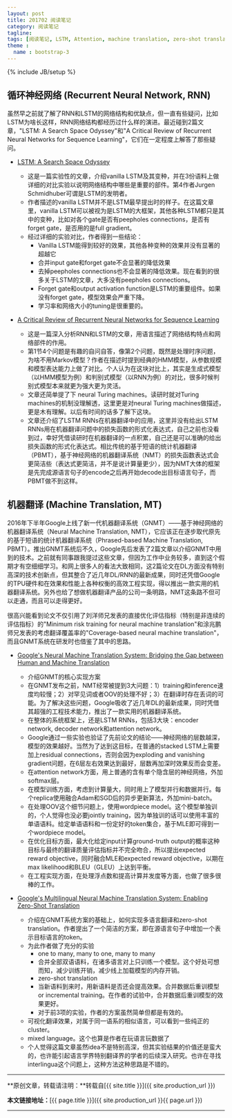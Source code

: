 ```yaml
---
layout: post
title: 201702 阅读笔记
category: 阅读笔记
tagline: 
tags: [阅读笔记, LSTM, Attention, machine translation, zero-shot translation, 机器翻译]
theme :
  name : bootstrap-3
---
```

{% include JB/setup %}

## 循环神经网络 (Recurrent Neural Network, RNN)

虽然早之前就了解了RNN和LSTM的网络结构和优缺点，但一直有些疑问，比如LSTM为啥长这样，RNN网络结构都经历过什么样的演进。最近碰到2篇文章，"LSTM: A Search Space Odyssey"和"A Critical Review of Recurrent Neural Networks for Sequence Learning"，它们在一定程度上解答了那些疑问。

+ [LSTM: A Search Space Odyssey](https://arxiv.org/abs/1503.04069)
  - 这是一篇实验性的文章，介绍vanilla LSTM及其变种，并在3份语料上做详细的对比实验以说明网络结构中哪些是重要的部件。第4作者Jurgen Schmidhuber可谓是LSTM的发明者。
  - 作者描述的vanilla LSTM并不是LSTM最早提出时的样子。在这篇文章里，vanilla LSTM可以被视为是LSTM的大框架，其他各种LSTM都只是其中的变种，比如对各个gate是否有peepholes connections，是否有forget gate，是否用的是full gradient。
  - 经过详细的实验对比，作者得到一些结论：
    + Vanilla LSTM能得到较好的效果，其他各种变种的效果并没有显著的超越它
    + 合并input gate和forget gate不会显著的降低效果
    + 去掉peepholes connections也不会显著的降低效果。现在看到的很多关于LSTM的文章，大多没有peepholes connections。
    + Forget gate和output activation function是LSTM的重要组件。如果没有forget gate，模型效果会严重下降。
    + 学习率和网络大小的tuning是很重要的。

+ [A Critical Review of Recurrent Neural Networks for Sequence Learning](https://arxiv.org/abs/1506.00019)
  - 这是一篇深入分析RNN和LSTM的文章，用语言描述了网络结构特点和网络部件的作用。
  - 第1节4个问题是有趣的自问自答，像第2个问题，既然是处理时序问题，为啥不用Markov模型？作者在描述时提到经典的HMM模型，从参数规模和模型表达能力上做了对比。个人认为在这块对比上，其实是生成式模型（以HMM模型为例）和判别式模型（以RNN为例）的对比，很多时候判别式模型本来就更为强大更为灵活。
  - 文章还简单提了下 neural Turing machines。读研时就对Turing machines的机制没理解透，这里更是对neural Turing machines做描述，更是木有理解。以后有时间的话多了解下这块。
  - 文章还介绍了LSTM RNNs在机器翻译中的应用，这里并没有给出LSTM RNNs用在机器翻译问题中的损失函数的形式化表达式，自己之前也没看到过，幸好凭借读研时在机器翻译的一点积累，自己还是可以准确的给出损失函数的形式化表达式。相比传统的基于短语的统计机器翻译（PBMT），基于神经网络的机器翻译系统（NMT）的损失函数表达式会更简洁些（表达式更简洁，并不是说计算量更少），因为NMT大体的框架是先完成源语言句子的encode之后再开始decode出目标语言句子，而PBMT做不到这样。

## 机器翻译 (Machine Translation, MT)

2016年下半年Google上线了新一代机器翻译系统（GNMT）——基于神经网络的机器翻译系统（Neural Machine Translation, NMT），它应该正在逐步取代原先的基于短语的统计机器翻译系统（Phrased-based Machine Translation, PBMT）。推出GNMT系统后不久，Google先后发表了2篇文章以介绍GNMT中用到的技术。之前就有同事跟我提过这些文章，但因为工作中业务较多，直到这个假期才有空细细学习。和网上很多人的看法大致相同，这2篇论文在DL方面没有特别高深的技术创新点，但其整合了近几年DL/RNN的最新成果，同时还凭借Google的TPU硬件和在效果和性能上各种权衡的高效工程实现，得以推出一款实用的机器翻译系统。另外也给了想做机器翻译产品的公司一条明路，NMT这条路不但可以走通，而且可以走得更好。

很高兴能看到论文不仅引用了刘洋师兄发表的直接优化评估指标（特别是非连续的评估指标）的"Minimum risk training for neural machine translation"和涂兆鹏师兄发表的考虑翻译覆盖率的"Coverage-based neural machine translation"，而且GNMT系统在研发时也借鉴了其中的思路。

+ [Google's Neural Machine Translation System: Bridging the Gap between Human and Machine Translation](https://arxiv.org/abs/1609.08144)
  - 介绍GNMT的核心实现方案
  - 在GNMT发布之前，NMT经常被提到3大问题：1）training和inference速度均较慢；2）对罕见词或者OOV的处理不好；3）在翻译时存在丢词的可能。为了解决这些问题，Google吸收了近几年DL的最新成果，同时凭借其超强的工程技术能力，推出了一款实用的机器翻译系统。
  - 在整体的系统框架上，还是LSTM RNNs，包括3大块：encoder network, decoder network和attention network。
  - Google通过一些实验也验证了先前论文的结论——神经网络的层数越深，模型的效果越好。当然为了达到这目标，在普通的stacked LSTM上需要加上residual connections，否则会因为exploding and vanishing gradient问题，在6层左右效果达到最好，层数再加深时效果反而会变差。
  - 在attention network方面，用上普通的含有单个隐含层的神经网络，外加softmax层。
  - 在模型训练方面，考虑到计算量大，同时用上了模型并行和数据并行。每个replica使用融合Adam和SGD后的异步更新算法，外加mini-batch。
  - 在处理OOV这个细节问题上，使用wordpiece model。这个模型单独训的，个人觉得也没必要jointly training，因为单独训的话可以使用丰富的单语语料。给定单语语料和一份定好的token集合，基于MLE即可得到一个wordpiece model。
  - 在优化目标方面，最大化给定input计算ground-truth output的概率这种目标与最终的翻译质量评估指标并不完全吻合，所以提出expected reward objective，同时融合MLE和expected reward objective，以期在max likelihood和BLEU（GLEU）上达到平衡。
  - 在工程实现方面，在处理浮点数和提高计算并发度等方面，也做了很多很棒的工作。

+ [Google's Multilingual Neural Machine Translation System: Enabling Zero-Shot Translation](https://arxiv.org/abs/1611.04558)
  - 介绍在GNMT系统方案的基础上，如何实现多语言翻译和zero-shot translation。作者提出了一个简洁的方案，即在源语言句子中增加一个表示目标语言的token。
  - 为此作者做了充分的实验
    + one to many, many to one, many to many
    + 合并全部双语语料，在诸多语言对上只训练一个模型。这个好处可想而知，减少训练开销，减少线上加载模型的内存开销。
    + zero-shot translation
    + 当新语料到来时，用新语料是否还会提高效果。合并数据后重训模型 or incremental training。在作者的试验中，合并数据后重训模型的效果更好。
    + 对于前3项的实验，作者的方案虽然简单但都是有效的。
  - 可视化翻译效果，对属于同一语系的相似语言，可以看到一些纯正的cluster。
  - mixed language。这个也算是作者在玩语言玩数据了
  - 个人觉得这篇文章虽然idea不是特别高深，但其实验结果的价值还是蛮大的，也许能引起语言学界特别翻译界的学者的后续深入研究。也许在寻找interlingua这个问题上，这种方法这种思路是不错的。


* * *

**原创文章，转载请注明：**转载自[{{ site.title }}]({{ site.production_url }})

**本文链接地址：**[{{ page.title }}]({{ site.production_url }}{{ page.url }})

* * *
